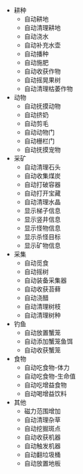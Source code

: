 - 耕种
    - 自动耕地
    - 自动清理耕地
    - 自动浇水
    - 自动补充水壶
    - 自动播种
    - 自动施肥
    - 自动收获作物
    - 自动摇晃果树
    - 自动清理枯萎作物
- 动物
    - 自动抚摸动物
    - 自动挤奶
    - 自动剪毛
    - 自动动物门
    - 自动栅栏门
    - 自动抚摸宠物
- 采矿
    - 自动清理石头
    - 自动收集煤炭
    - 自动打破容器
    - 自动打开宝藏
    - 自动清理水晶
    - 显示梯子信息
    - 显示竖井信息
    - 显示怪物信息
    - 显示杀怪目标
    - 显示矿物信息
- 采集
    - 自动觅食
    - 自动摇树
    - 自动装备采集器
    - 自动收获苔藓
    - 自动浇醋
    - 自动清理树枝
    - 自动清理树种
- 钓鱼
    - 自动放置蟹笼
    - 自动添加蟹笼鱼饵
    - 自动收获蟹笼
- 食物
    - 自动吃食物-体力
    - 自动吃食物-生命值
    - 自动吃增益食物
    - 自动喝增益饮料
- 其他
    - 磁力范围增加
    - 自动清理杂草
    - 自动挖掘斑点
    - 自动收获机器
    - 自动触发机器
    - 自动翻垃圾桶
    - 自动放置地板